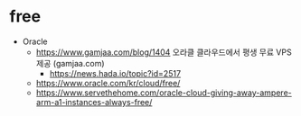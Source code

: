 # free

- Oracle
  - https://www.gamjaa.com/blog/1404 오라클 클라우드에서 평생 무료 VPS 제공 (gamjaa.com)
    - https://news.hada.io/topic?id=2517 
  - https://www.oracle.com/kr/cloud/free/
  - https://www.servethehome.com/oracle-cloud-giving-away-ampere-arm-a1-instances-always-free/
